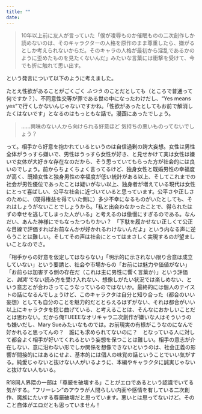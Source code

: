 ```yaml
---
title: ""
date: 
---
```


> 10年以上前に友人が言っていた「僕が凌辱ものか催眠ものの二次創作しか読めないのは、そのキャラクターの人格を原作のまま尊重したら、嫌がるとしか考えられないからだ。そのキャラの人格が最初から淫乱であるかのように歪めたものを見たくないんだ」みたいな言葉には衝撃を受けて、今でも折に触れて思い出す。

という発言について以下のように考えました。

たとえ性欲があることがごくごく _ふつう_ のことだとしても（ところで普通って何ですか？）、不同意性交等が罪である世の中になったわけだし、“Yes means yes”で行くしかないんじゃないですかね。「性欲があったとしてもお前で解消したくはないです」となるのはもっともな話で。漫画にあったでしょう。

> ……興味のない人から向けられる好意ほど 気持ちの悪いものってないでしょう？

って。相手から好意を抱かれているというのは自信過剰の誇大妄想。女性は男性全体がうっすら嫌いで、男性はうっすら女性が好き、と見せかけて実は女性は嫌いで女体が大好きな存在なのだから、そう思っていてもらった方が社会的には良いのでしょう。前からちょくちょく言ってるけど、独身女性と既婚男性の幸福度が高く、既婚女性と独身男性の幸福度が低い統計がある以上、そしてこれまでの社会が男性優位であったことは疑いがない以上、独身者が増えている現代は女性にとって喜ばしい、公平な社会に近づいていると思っています。公平さや正しさのために、（既得権益を得ていた側に）多少不幸になるものがいたとしても、それはしょうがないことでしょうから。「私と出会わなかったことで、得られたはずの幸せを逃してしまった人がいる」と考えるのは傲慢にすぎるのである。なんだい、あんた神様にでもなったつもりかい？　「下駄を履かせない正しくて公正な目線で評価すればお前なんかが好かれるわけないんだよ」という内なる声に逆らうことは難しい。そしてその声は社会にとってはまさしく実現するのが望ましいことなのでさ。

「相手からの好意を仮定してはならない」「明示的に示されない限り合意は成立していない」という要請と、社会や市場からの「お前には魅力や価値がない」「お前らは加害する側の存在だ（これは主に男性に響く言葉か）」という評価と、_誠実_ でない読み方を受け入れない、想像しがたい状況では楽しめない、という意志とが合わさってこうなっているのではないか。最終的には個人のテイストの話になるんでしょうけど、このキャラクタは自分と知り合った（都合のいい妄想）としても自分のことを魅力的だととらえるはずがない、それは都合がいい以上にキャラクタを捻じ曲げている、と考えることは、そんなにおかしいことだとは思わない。だから俺TUEEEなオリキャラ二次創作が嫌いな人はそういうのも嫌いだし、Mary Sueみたいなものでは。お前現実の有様がこうなのになんで好かれると思ってんの？　誰にも求められてないのに？　となっている人に対して都合よく相手が好いてくれるという妄想を保つことは難しい。相手の意志が介在しない、意に沿わない形でしか関係を想像できないというのは、社会正義の影響が間接的にはあるにせよ、基本的には個人の味覚の話ということでいい気がする。純愛じゃないと抜けない人がいるように、本編やキャラクタに誠実じゃないと抜けない人もいる。


R18同人界隈の一部は「尊厳を破壊する」ことがエロであるという認識でいてる気がする。“フリーレン”のアウラが人間らしい内面や感情を有している二次創作、魔族にたいする尊厳破壊だと思っています。悪いとは思ってないけど。そのこと自体がエロだとも思っていません！